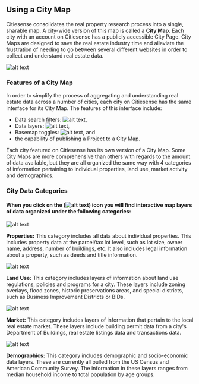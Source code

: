 ## Using a City Map
Citiesense consolidates the real property research process into a single, sharable map. A city-wide version of this map is called a __City Map__. Each city with an account on Citiesense has a publicly accessible City Page. City Maps are designed to save the real estate industry time and alleviate the frustration of needing to go between several different websites in order to collect and understand real estate data. 

![alt text](https://farm2.staticflickr.com/1670/25606246146_47bf7327cf_m.jpg "PReP features")

### Features of a City Map
In order to simplify the process of aggregating and understanding real estate data across a number of cities, each city on Citiesense has the same interface for its City Map. 
The features of this interface include:
* Data search filters: ![alt text](https://farm2.staticflickr.com/1678/25330899790_0b960ca8d5_s.jpg "filters"),
* Data layers: ![alt text](https://farm2.staticflickr.com/1461/25626840665_d6d79da01b_s.jpg "layers"),
* Basemap toggles: ![alt text](https://farm2.staticflickr.com/1460/25005641653_6859171d70_s.jpg "basemaps"), and
* the capability of publishing a Project to a City Map. 

Each city featured on Citiesense has its own version of a City Map. Some City Maps are more comprehensive than others with regards to the amount of data available, but they are all organized the same way with 4 categories of information pertaining to individual properties, land use, market activity and demographics. 

### City Data Categories
#### When you click on the (![alt text](https://farm2.staticflickr.com/1461/25626840665_d6d79da01b_s.jpg "layers")) icon you will find interactive map layers of data organized under the following categories:

![alt text](http://d9hhrg4mnvzow.cloudfront.net/try.citiesense.com/real-estate-maps/102e6d18-property-details-icon_02r02q02r02q000000.png "Properties")

__Properties:__ This category includes all data about individual properties. This includes property data at the parcel/tax lot level, such as lot size, owner name, address, number of buildings, etc. It also includes legal information about a property, such as deeds and title information.

![alt text](http://d9hhrg4mnvzow.cloudfront.net/try.citiesense.com/real-estate-maps/351c938f-land-use-layers-icon_02o02o02o02n000000.png "Land Use")

__Land Use:__ This category includes layers of information about land use regulations, policies and programs for a city. These layers include zoning overlays, flood zones, historic preservations areas, and special districts, such as Business Improvement Districts or BIDs.

![alt text](http://d9hhrg4mnvzow.cloudfront.net/try.citiesense.com/real-estate-maps/48ae8e49-market-activity-icon_02r02r02r02r000000.png "Market")

__Market:__ This category includes layers of information that pertain to the local real estate market. These layers include building permit data from a city's Department of Buildings, real estate listings data and transactions data.

![alt text](http://d9hhrg4mnvzow.cloudfront.net/try.citiesense.com/real-estate-maps/6f3b8c1e-demographics-icon_02o02o02o02o000000.png "Demographics")

__Demographics:__ This category includes demographic and socio-economic data layers. These are currently all pulled from the US Census and American Community Survey. The information in these layers ranges from median household income to total population by age groups. 


